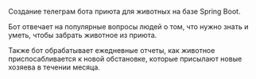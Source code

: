 Создание телеграм бота приюта для животных на базе Spring Boot.

Бот отвечает на популярные вопросы людей о том, что нужно знать и уметь, чтобы забрать животное из приюта.

Также бот обрабатывает ежедневные отчеты, как животное приспосабливается к новой обстановке, которые присылают новые хозяева в течении месяца.
